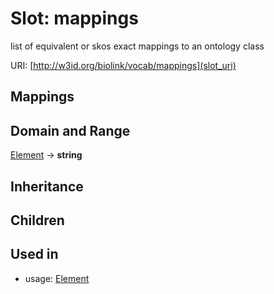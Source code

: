 # Slot: mappings


list of equivalent or skos exact mappings to an ontology class

URI: [http://w3id.org/biolink/vocab/mappings](slot_uri)
## Mappings

## Domain and Range

[Element](Element.md) -> **string**
## Inheritance

## Children

## Used in

 *  usage: [Element](Element.md)
